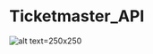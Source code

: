 # Ticketmaster_API
![alt text](https://github.com/HichamAf/Ticketmaster_API/blob/master/Screenshot_20230602_092303.png)=250x250
